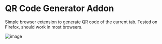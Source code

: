 # QR Code Generator Addon

Simple browser extension to generate QR code of the current tab. Tested on Firefox, should work in most browsers.

![image](https://user-images.githubusercontent.com/5782262/206488210-b2d9cd65-7e8e-42bb-9260-0e7a1a63d62c.png)
